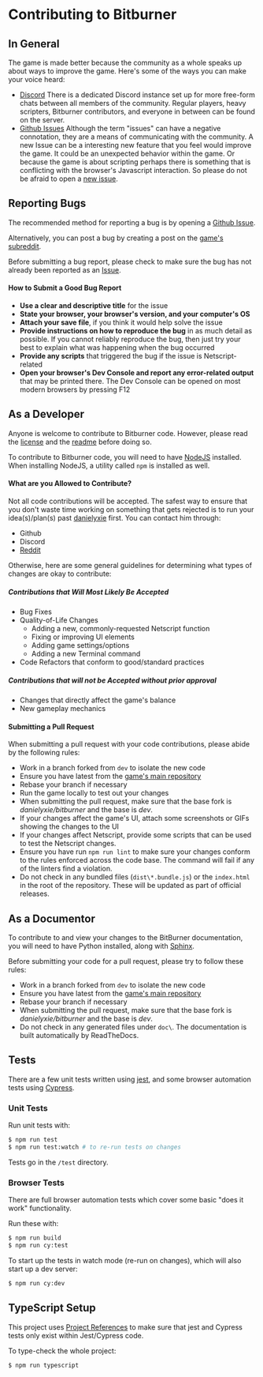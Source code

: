 # Contributing to Bitburner

## In General

The game is made better because the community as a whole speaks up about
ways to improve the game. Here's some of the ways you can make your voice
heard:

- [Discord](https://discordapp.com)
  There is a dedicated Discord instance set up for more free-form chats
  between all members of the community. Regular players, heavy scripters,
  Bitburner contributors, and everyone in between can be found on the
  server.
- [Github Issues](https://github.com/danielyxie/bitburner/issues)
  Although the term "issues" can have a negative connotation, they are a
  means of communicating with the community. A new Issue can be a
  interesting new feature that you feel would improve the game. It could be
  an unexpected behavior within the game. Or because the game is about
  scripting perhaps there is something that is conflicting with the
  browser's Javascript interaction. So please do not be afraid to open a
  [new issue](https://github.com/danielyxie/bitburner/issues/new).

## Reporting Bugs

The recommended method for reporting a bug is by opening a
[Github Issue](https://github.com/danielyxie/bitburner/issues).

Alternatively, you can post a bug by creating a post on the
[game's subreddit](https://www.reddit.com/r/Bitburner/).

Before submitting a bug report, please check to make sure the bug has not
already been reported as an [Issue](https://github.com/danielyxie/bitburner/issues).

#### How to Submit a Good Bug Report

- **Use a clear and descriptive title** for the issue
- **State your browser, your browser's version, and your computer's OS**
- **Attach your save file**, if you think it would help solve the issue
- **Provide instructions on how to reproduce the bug** in as much detail
  as possible. If you cannot reliably reproduce the bug, then just try
  your best to explain what was happening when the bug occurred
- **Provide any scripts** that triggered the bug if the issue is Netscript-related
- **Open your browser's Dev Console and report any error-related output**
  that may be printed there. The Dev Console can be opened on most modern
  browsers by pressing F12

## As a Developer

Anyone is welcome to contribute to Bitburner code. However, please read
the [license](https://github.com/danielyxie/bitburner/blob/dev/license.txt)
and the [readme](https://github.com/danielyxie/bitburner/blob/dev/README.md)
before doing so.

To contribute to Bitburner code, you will need to have
[NodeJS](https://nodejs.org) installed. When installing NodeJS, a utility
called `npm` is installed as well.

#### What are you Allowed to Contribute?

Not all code contributions will be accepted. The safest way to ensure
that you don't waste time working on something that gets rejected is to
run your idea(s)/plan(s) past [danielyxie](https://github.com/danielyxie) first.
You can contact him through:

- Github
- Discord
- [Reddit](https://www.reddit.com/user/chapt3r/)

Otherwise, here are some general guidelines for determining what types of
changes are okay to contribute:

##### Contributions that Will Most Likely Be Accepted

- Bug Fixes
- Quality-of-Life Changes
  - Adding a new, commonly-requested Netscript function
  - Fixing or improving UI elements
  - Adding game settings/options
  - Adding a new Terminal command
- Code Refactors that conform to good/standard practices

##### Contributions that will not be Accepted without prior approval

- Changes that directly affect the game's balance
- New gameplay mechanics

#### Submitting a Pull Request

When submitting a pull request with your code contributions, please abide by
the following rules:

- Work in a branch forked from `dev` to isolate the new code
- Ensure you have latest from the [game's main
  repository](danielyxie/bitburner@dev)
- Rebase your branch if necessary
- Run the game locally to test out your changes
- When submitting the pull request, make sure that the base fork is
  _danielyxie/bitburner_ and the base is _dev_.
- If your changes affect the game's UI, attach some screenshots or GIFs showing
  the changes to the UI
- If your changes affect Netscript, provide some
  scripts that can be used to test the Netscript changes.
- Ensure you have run `npm run lint` to make sure your changes conform to the
  rules enforced across the code base. The command will fail if any of the
  linters find a violation.
- Do not check in any bundled files (`dist\*.bundle.js`) or the `index.html`
  in the root of the repository. These will be updated as part of official
  releases.

## As a Documentor

To contribute to and view your changes to the BitBurner documentation, you will
need to have Python installed, along with [Sphinx](http://www.sphinx-doc.org).

Before submitting your code for a pull request, please try to follow these
rules:

- Work in a branch forked from `dev` to isolate the new code
- Ensure you have latest from the [game's main
  repository](danielyxie/bitburner@dev)
- Rebase your branch if necessary
- When submitting the pull request, make sure that the base fork is
  _danielyxie/bitburner_ and the base is _dev_.
- Do not check in any generated files under `doc\`. The documentation is built
  automatically by ReadTheDocs.

## Tests

There are a few unit tests written using [jest](https://jestjs.io/), and some browser automation tests using [Cypress](https://www.cypress.io/).

### Unit Tests

Run unit tests with:

```sh
$ npm run test
$ npm run test:watch # to re-run tests on changes
```

Tests go in the `/test` directory.

### Browser Tests

There are full browser automation tests which cover some basic "does it work" functionality.

Run these with:

```sh
$ npm run build
$ npm run cy:test
```

To start up the tests in watch mode (re-run on changes), which will also start up a dev server:

```sh
$ npm run cy:dev
```

## TypeScript Setup

This project uses [Project References](https://www.typescriptlang.org/docs/handbook/project-references.html)
to make sure that jest and Cypress tests only exist within Jest/Cypress code.

To type-check the whole project:

```sh
$ npm run typescript
```
